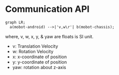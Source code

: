 # Communication API
```mmd
graph LR;
  a(mobot-android) -->|'v,w\r'| b(mobot-chassis);
```
where, v, w, x, y, & yaw are floats is SI unit. 
- v: Translation Velocity
- w: Rotation Velocity
- x: x-coordinate of position
- y: y-coordinate of position
- yaw: rotation about z-axis
